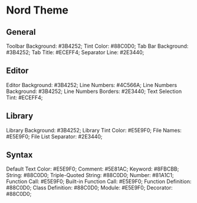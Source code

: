 # Nord Theme

## General
Toolbar Background: #3B4252;
Tint Color: #88C0D0;
Tab Bar Background: #3B4252;
Tab Title: #ECEFF4;
Separator Line: #2E3440;

## Editor
Editor Background: #3B4252;
Line Numbers: #4C566A;
Line Numbers Background: #3B4252;
Line Numbers Borders: #2E3440;
Text Selection Tint: #ECEFF4;

## Library
Library Background: #3B4252;
Library Tint Color: #E5E9F0;
File Names: #E5E9F0;
File List Separator: #2E3440;

## Syntax
Default Text Color: #E5E9F0;
Comment: #5E81AC;
Keyword: #8FBCBB;
String: #88C0D0;
Triple-Quoted String: #88C0D0;
Number: #81A1C1;
Function Call: #E5E9F0;
Built-in Function Call: #E5E9F0;
Function Definition: #88C0D0;
Class Definition: #88C0D0;
Module: #E5E9F0;
Decorator: #88C0D0;